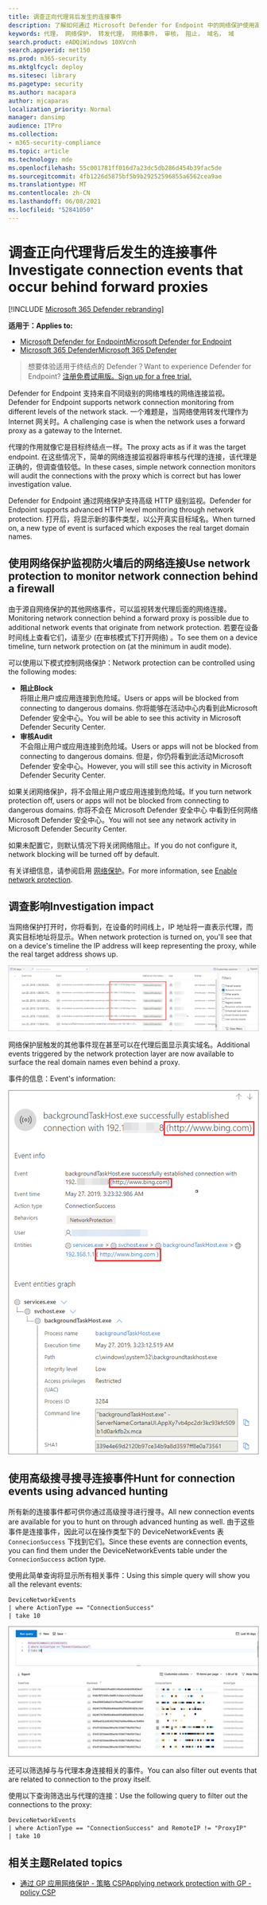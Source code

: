 ```yaml
---
title: 调查正向代理背后发生的连接事件
description: 了解如何通过 Microsoft Defender for Endpoint 中的网络保护使用高级 HTTP 级别监视，从而显示真实目标，而不是代理。
keywords: 代理， 网络保护， 转发代理， 网络事件， 审核， 阻止， 域名， 域
search.product: eADQiWindows 10XVcnh
search.appverid: met150
ms.prod: m365-security
ms.mktglfcycl: deploy
ms.sitesec: library
ms.pagetype: security
ms.author: macapara
author: mjcaparas
localization_priority: Normal
manager: dansimp
audience: ITPro
ms.collection:
- m365-security-compliance
ms.topic: article
ms.technology: mde
ms.openlocfilehash: 55c001781ff016d7a23dc5db286d454b39fac5de
ms.sourcegitcommit: 4fb1226d5875bf5b9b29252596855a6562cea9ae
ms.translationtype: MT
ms.contentlocale: zh-CN
ms.lasthandoff: 06/08/2021
ms.locfileid: "52841050"
---
```

# <a name="investigate-connection-events-that-occur-behind-forward-proxies"></a><span data-ttu-id="8701d-104">调查正向代理背后发生的连接事件</span><span class="sxs-lookup"><span data-stu-id="8701d-104">Investigate connection events that occur behind forward proxies</span></span>

[!INCLUDE [Microsoft 365 Defender rebranding](../../includes/microsoft-defender.md)]

<span data-ttu-id="8701d-105">**适用于：**</span><span class="sxs-lookup"><span data-stu-id="8701d-105">**Applies to:**</span></span>
- [<span data-ttu-id="8701d-106">Microsoft Defender for Endpoint</span><span class="sxs-lookup"><span data-stu-id="8701d-106">Microsoft Defender for Endpoint</span></span>](https://go.microsoft.com/fwlink/p/?linkid=2154037)
- [<span data-ttu-id="8701d-107">Microsoft 365 Defender</span><span class="sxs-lookup"><span data-stu-id="8701d-107">Microsoft 365 Defender</span></span>](https://go.microsoft.com/fwlink/?linkid=2118804)

> <span data-ttu-id="8701d-108">想要体验适用于终结点的 Defender？</span><span class="sxs-lookup"><span data-stu-id="8701d-108">Want to experience Defender for Endpoint?</span></span> [<span data-ttu-id="8701d-109">注册免费试用版。</span><span class="sxs-lookup"><span data-stu-id="8701d-109">Sign up for a free trial.</span></span>](https://www.microsoft.com/microsoft-365/windows/microsoft-defender-atp?ocid=docs-wdatp-investigatemachines-abovefoldlink)

<span data-ttu-id="8701d-110">Defender for Endpoint 支持来自不同级别的网络堆栈的网络连接监视。</span><span class="sxs-lookup"><span data-stu-id="8701d-110">Defender for Endpoint supports network connection monitoring from different levels of the network stack.</span></span> <span data-ttu-id="8701d-111">一个难题是，当网络使用转发代理作为 Internet 网关时。</span><span class="sxs-lookup"><span data-stu-id="8701d-111">A challenging case is when the network uses a forward proxy as a gateway to the Internet.</span></span>

<span data-ttu-id="8701d-112">代理的作用就像它是目标终结点一样。</span><span class="sxs-lookup"><span data-stu-id="8701d-112">The proxy acts as if it was the target endpoint.</span></span>  <span data-ttu-id="8701d-113">在这些情况下，简单的网络连接监视器将审核与代理的连接，该代理是正确的，但调查值较低。</span><span class="sxs-lookup"><span data-stu-id="8701d-113">In these cases, simple network connection monitors will audit the connections with the proxy which is correct but has lower investigation value.</span></span> 

<span data-ttu-id="8701d-114">Defender for Endpoint 通过网络保护支持高级 HTTP 级别监视。</span><span class="sxs-lookup"><span data-stu-id="8701d-114">Defender for Endpoint supports advanced HTTP level monitoring through network protection.</span></span> <span data-ttu-id="8701d-115">打开后，将显示新的事件类型，以公开真实目标域名。</span><span class="sxs-lookup"><span data-stu-id="8701d-115">When turned on, a new type of event is surfaced which exposes the real target domain names.</span></span>

## <a name="use-network-protection-to-monitor-network-connection-behind-a-firewall"></a><span data-ttu-id="8701d-116">使用网络保护监视防火墙后的网络连接</span><span class="sxs-lookup"><span data-stu-id="8701d-116">Use network protection to monitor network connection behind a firewall</span></span>
<span data-ttu-id="8701d-117">由于源自网络保护的其他网络事件，可以监视转发代理后面的网络连接。</span><span class="sxs-lookup"><span data-stu-id="8701d-117">Monitoring network connection behind a forward proxy is possible due to additional network events that originate from network protection.</span></span> <span data-ttu-id="8701d-118">若要在设备时间线上查看它们，请至少 (在审核模式下打开网络) 。</span><span class="sxs-lookup"><span data-stu-id="8701d-118">To see them on a device timeline, turn network protection on (at the minimum in audit mode).</span></span> 

<span data-ttu-id="8701d-119">可以使用以下模式控制网络保护：</span><span class="sxs-lookup"><span data-stu-id="8701d-119">Network protection can be controlled using the following modes:</span></span>

- <span data-ttu-id="8701d-120">**阻止**</span><span class="sxs-lookup"><span data-stu-id="8701d-120">**Block**</span></span> <br> <span data-ttu-id="8701d-121">将阻止用户或应用连接到危险域。</span><span class="sxs-lookup"><span data-stu-id="8701d-121">Users or apps will be blocked from connecting to dangerous domains.</span></span> <span data-ttu-id="8701d-122">你将能够在活动中心内看到此Microsoft Defender 安全中心。</span><span class="sxs-lookup"><span data-stu-id="8701d-122">You will be able to see this activity in Microsoft Defender Security Center.</span></span>
- <span data-ttu-id="8701d-123">**审核**</span><span class="sxs-lookup"><span data-stu-id="8701d-123">**Audit**</span></span> <br> <span data-ttu-id="8701d-124">不会阻止用户或应用连接到危险域。</span><span class="sxs-lookup"><span data-stu-id="8701d-124">Users or apps will not be blocked from connecting to dangerous domains.</span></span> <span data-ttu-id="8701d-125">但是，你仍将看到此活动Microsoft Defender 安全中心。</span><span class="sxs-lookup"><span data-stu-id="8701d-125">However, you will still see this activity in Microsoft Defender Security Center.</span></span>


<span data-ttu-id="8701d-126">如果关闭网络保护，将不会阻止用户或应用连接到危险域。</span><span class="sxs-lookup"><span data-stu-id="8701d-126">If you turn network protection off, users or apps will not be blocked from connecting to dangerous domains.</span></span> <span data-ttu-id="8701d-127">你将不会在 Microsoft Defender 安全中心 中看到任何网络Microsoft Defender 安全中心。</span><span class="sxs-lookup"><span data-stu-id="8701d-127">You will not see any network activity in Microsoft Defender Security Center.</span></span>

<span data-ttu-id="8701d-128">如果未配置它，则默认情况下将关闭网络阻止。</span><span class="sxs-lookup"><span data-stu-id="8701d-128">If you do not configure it, network blocking will be turned off by default.</span></span>

<span data-ttu-id="8701d-129">有关详细信息，请参阅启用 [网络保护](enable-network-protection.md)。</span><span class="sxs-lookup"><span data-stu-id="8701d-129">For more information, see [Enable network protection](enable-network-protection.md).</span></span>

## <a name="investigation-impact"></a><span data-ttu-id="8701d-130">调查影响</span><span class="sxs-lookup"><span data-stu-id="8701d-130">Investigation impact</span></span>
<span data-ttu-id="8701d-131">当网络保护打开时，你将看到，在设备的时间线上，IP 地址将一直表示代理，而真实目标地址将显示。</span><span class="sxs-lookup"><span data-stu-id="8701d-131">When network protection is turned on, you'll see that on a device's timeline the IP address will keep representing the proxy, while the real target address shows up.</span></span>

![设备时间线上的网络事件的图像](images/atp-proxy-investigation.png)

<span data-ttu-id="8701d-133">网络保护层触发的其他事件现在甚至可以在代理后面显示真实域名。</span><span class="sxs-lookup"><span data-stu-id="8701d-133">Additional events triggered by the network protection layer are now available to surface the real domain names even behind a proxy.</span></span>

<span data-ttu-id="8701d-134">事件的信息：</span><span class="sxs-lookup"><span data-stu-id="8701d-134">Event's information:</span></span>

![单个网络事件的图像](images/atp-proxy-investigation-event.png)



## <a name="hunt-for-connection-events-using-advanced-hunting"></a><span data-ttu-id="8701d-136">使用高级搜寻搜寻连接事件</span><span class="sxs-lookup"><span data-stu-id="8701d-136">Hunt for connection events using advanced hunting</span></span> 
<span data-ttu-id="8701d-137">所有新的连接事件都可供你通过高级搜寻进行搜寻。</span><span class="sxs-lookup"><span data-stu-id="8701d-137">All new connection events are available for you to hunt on through advanced hunting as well.</span></span> <span data-ttu-id="8701d-138">由于这些事件是连接事件，因此可以在操作类型下的 DeviceNetworkEvents 表 `ConnecionSuccess` 下找到它们。</span><span class="sxs-lookup"><span data-stu-id="8701d-138">Since these events are connection events, you can find them under the DeviceNetworkEvents table under the `ConnecionSuccess` action type.</span></span>

<span data-ttu-id="8701d-139">使用此简单查询将显示所有相关事件：</span><span class="sxs-lookup"><span data-stu-id="8701d-139">Using this simple query will show you all the relevant events:</span></span>

```
DeviceNetworkEvents
| where ActionType == "ConnectionSuccess" 
| take 10
```

![高级搜寻查询的图像](images/atp-proxy-investigation-ah.png)

<span data-ttu-id="8701d-141">还可以筛选掉与与代理本身连接相关的事件。</span><span class="sxs-lookup"><span data-stu-id="8701d-141">You can also filter out  events that are related to connection to the proxy itself.</span></span> 

<span data-ttu-id="8701d-142">使用以下查询筛选出与代理的连接：</span><span class="sxs-lookup"><span data-stu-id="8701d-142">Use the following query to filter out the connections to the proxy:</span></span>

```
DeviceNetworkEvents
| where ActionType == "ConnectionSuccess" and RemoteIP != "ProxyIP"  
| take 10
```



## <a name="related-topics"></a><span data-ttu-id="8701d-143">相关主题</span><span class="sxs-lookup"><span data-stu-id="8701d-143">Related topics</span></span>
- [<span data-ttu-id="8701d-144">通过 GP 应用网络保护 - 策略 CSP</span><span class="sxs-lookup"><span data-stu-id="8701d-144">Applying network protection with GP - policy CSP</span></span>](/windows/client-management/mdm/policy-csp-defender#defender-enablenetworkprotection)
